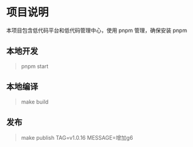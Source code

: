 # 项目说明
本项目包含低代码平台和低代码管理中心，使用 pnpm 管理，确保安装 pnpm

## 本地开发
>pnpm start

## 本地编译
>make build
## 发布
>make publish TAG=v1.0.16 MESSAGE=增加g6